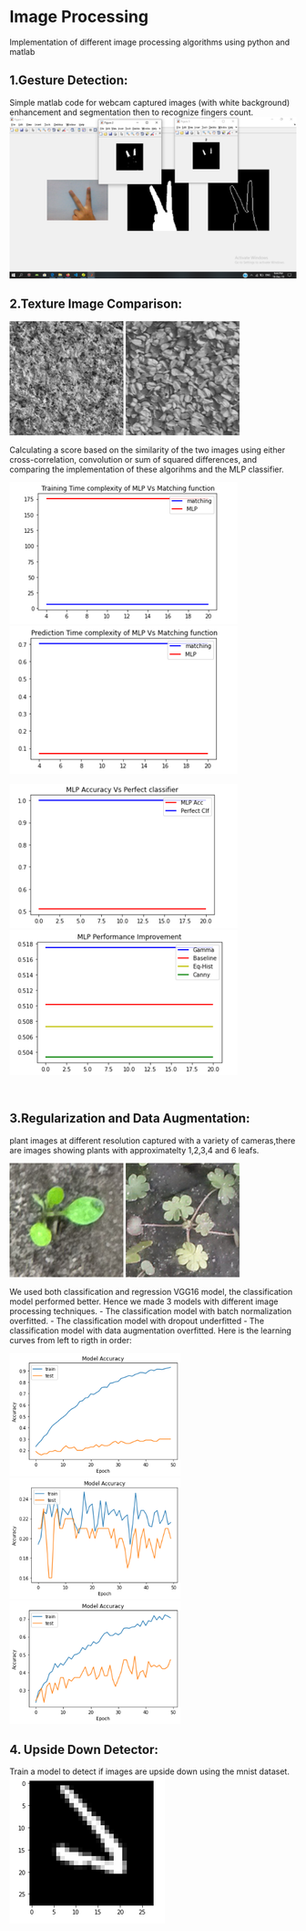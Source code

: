 # Image Processing
Implementation of different image processing algorithms using python and matlab

## 1.Gesture Detection:

Simple matlab code for webcam captured images (with white background) enhancement and segmentation then to recognize fingers count.
![alt text](https://github.com/khadija267/Image-Processing/blob/main/images/1.png?raw=true)

## 2.Texture Image Comparison:

<p float="center">
  <img src="https://github.com/khadija267/Image-Processing/blob/main/images/12.png?raw=true" width="200" /> 
    <img src="https://github.com/khadija267/Image-Processing/blob/main/images/13.png?raw=true" width="200" /> 
</p>
Calculating a score based on the similarity of the two images using either cross-correlation, convolution or sum of squared differences, and comparing the implementation of these algorihms and the MLP classifier.

<p float="left">
  <img src="https://github.com/khadija267/Image-Processing/blob/main/images/3.png?raw=true" width="400" />
  <img src="https://github.com/khadija267/Image-Processing/blob/main/images/4.png?raw=true" width="400" /> 

</p>
<p float="left">
  <img src="https://github.com/khadija267/Image-Processing/blob/main/images/5.png?raw=true" width="400" />
  <img src="https://github.com/khadija267/Image-Processing/blob/main/images/6.png?raw=true" width="400" /> 

</p>
<br>


## 3.Regularization and Data Augmentation:

plant images at different resolution captured with a variety of cameras,there are images showing plants with approximatelty 1,2,3,4 and 6 leafs.
<p float="center">
  <img src="https://github.com/khadija267/Image-Processing/blob/main/images/7.png?raw=true" width="200" /> 
    <img src="https://github.com/khadija267/Image-Processing/blob/main/images/8.png?raw=true" width="200" /> 
</p>
We used both classification and regression VGG16 model, the classification model performed better. Hence we made 3 models with different image processing techniques.
- The classification model with batch normalization overfitted.
- The classification model with dropout underfitted
- The classification model with data augmentation overfitted.
Here is the learning curves from left to rigth in order:
<p float="center">
  <img src="https://github.com/khadija267/Image-Processing/blob/main/images/9.png?raw=true" width="300" /> 
  <img src="https://github.com/khadija267/Image-Processing/blob/main/images/10.png?raw=true" width="300" /> 
  <img src="https://github.com/khadija267/Image-Processing/blob/main/images/11.png?raw=true" width="300" /> 
</p>


## 4. Upside Down Detector:

Train a model to detect if images are upside down using the mnist dataset.<br>
![alt text](https://github.com/khadija267/Image-Processing/blob/main/images/2.png?raw=true)

